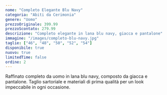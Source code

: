 ```yaml
---
nome: "Completo Elegante Blu Navy"
categoria: "Abiti da Cerimonia"
genere: "Uomo"
prezzoOriginale: 399.99
prezzoScontato: 279.99
descrizione: "Completo elegante in lana blu navy, giacca e pantalone"
immagine: "/images/completo-blu-navy.jpg"
taglie: ["46", "48", "50", "52", "54"]
disponibile: true
nuovo: true
limitedTime: false
ordine: 2
---
```


Raffinato completo da uomo in lana blu navy, composto da giacca e pantalone. Taglio sartoriale e materiali di prima qualità per un look impeccabile in ogni occasione.